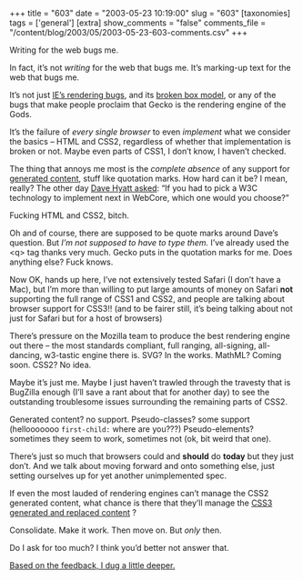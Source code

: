 +++
title = "603"
date = "2003-05-23 10:19:00"
slug = "603"
[taxonomies]
tags = ['general']
[extra]
show_comments = "false"
comments_file = "/content/blog/2003/05/2003-05-23-603-comments.csv"
+++

Writing for the web bugs me.

In fact, it’s not *writing* for the web that bugs me. It’s marking-up text for the web that bugs me.

It’s not just [IE’s rendering bugs](http://ln.hixie.ch/?start=1051031464&count=1), and its [broken box model](http://www.webmasterworld.com/forum83/652.htm "details on the broken box model"), or any of the bugs that make people proclaim that Gecko is the rendering engine of the Gods.

It’s the failure of *every single browser* to even *implement* what we consider the basics – HTML and CSS2, regardless of whether that implementation is broken or not. Maybe even parts of CSS1, I don’t know, I haven’t checked.

The thing that annoys me most is the *complete absence* of any support for [generated content](http://www.w3schools.com/css/css_reference.asp#generatedcontent), stuff like quotation marks. How hard can it be? I mean, really? The other day [Dave Hyatt asked](http://www.mozillazine.org/weblogs/hyatt/archives/2003_05.html#003340): <q>If you had to pick a W3C technology to implement next in WebCore, which one would you choose?</q>

Fucking HTML and CSS2, bitch.

Oh and of course, there are supposed to be quote marks around Dave’s question. But *I’m not supposed to have to type them.* I’ve already used the &lt;q&gt; tag thanks very much. Gecko puts in the quotation marks for me. Does anything else? Fuck knows.

Now OK, hands up here, I’ve not extensively tested Safari (I don’t have a Mac), but I’m more than willing to put large amounts of money on Safari **not** supporting the full range of CSS1 and CSS2, and people are talking about browser support for CSS3!! (and to be fairer still, it’s being talking about not just for Safari but for a host of browsers)

There’s pressure on the Mozilla team to produce the best rendering engine out there – the most standards compliant, full ranging, all-signing, all-dancing, w3-tastic engine there is. SVG? In the works. MathML? Coming soon. CSS2? No idea.

Maybe it’s just me. Maybe I just haven’t trawled through the travesty that is BugZilla enough (I’ll save a rant about that for another day) to see the outstanding troublesome issues surrounding the remaining parts of CSS2.

Generated content? no support. Pseudo-classes? some support (hellooooooo `first-child:` where are you???) Pseudo-elements? sometimes they seem to work, sometimes not (ok, bit weird that one).

There’s just so much that browsers could and **should** do **today** but they just don’t. And we talk about moving forward and onto something else, just setting ourselves up for yet another unimplemented spec.

If even the most lauded of rendering engines can’t manage the CSS2 generated content, what chance is there that they’ll manage the [CSS3 generated and replaced content](http://www.w3.org/TR/css3-content/) ?

Consolidate. Make it work. Then move on. But *only* then.

Do I ask for too much? I think you’d better not answer that.

<ins>Based on the feedback, [I dug a little deeper](http://philwilson.org/blog/2003/06/i-from-our-web-app-documentation-not.html).</ins>
